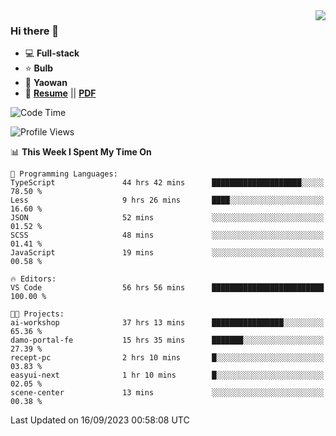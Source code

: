 <img align="right" src="https://github-readme-stats.vercel.app/api?username=LolipopJ&show_icons=true&count_private=true&hide_title=true&include_all_commits=true&theme=vue">

### Hi there 👋

- :computer: **Full-stack**
- :star: **Bulb**
- :pill: **Yaowan**
- :milky_way: [**Resume**](https://lolipopj.github.io/resume/) || [**PDF**](https://cdn.jsdelivr.net/gh/lolipopj/resume/export/resume-en.pdf)

<!--START_SECTION:waka-->
![Code Time](http://img.shields.io/badge/Code%20Time-1%2C683%20hrs%2057%20mins-blue)

![Profile Views](http://img.shields.io/badge/Profile%20Views-1-blue)

📊 **This Week I Spent My Time On** 

```text
💬 Programming Languages: 
TypeScript               44 hrs 42 mins      ████████████████████░░░░░   78.50 % 
Less                     9 hrs 26 mins       ████░░░░░░░░░░░░░░░░░░░░░   16.60 % 
JSON                     52 mins             ░░░░░░░░░░░░░░░░░░░░░░░░░   01.52 % 
SCSS                     48 mins             ░░░░░░░░░░░░░░░░░░░░░░░░░   01.41 % 
JavaScript               19 mins             ░░░░░░░░░░░░░░░░░░░░░░░░░   00.58 % 

🔥 Editors: 
VS Code                  56 hrs 56 mins      █████████████████████████   100.00 % 

🐱‍💻 Projects: 
ai-workshop              37 hrs 13 mins      ████████████████░░░░░░░░░   65.36 % 
damo-portal-fe           15 hrs 35 mins      ███████░░░░░░░░░░░░░░░░░░   27.39 % 
recept-pc                2 hrs 10 mins       █░░░░░░░░░░░░░░░░░░░░░░░░   03.83 % 
easyui-next              1 hr 10 mins        █░░░░░░░░░░░░░░░░░░░░░░░░   02.05 % 
scene-center             13 mins             ░░░░░░░░░░░░░░░░░░░░░░░░░   00.38 % 
```


 Last Updated on 16/09/2023 00:58:08 UTC
<!--END_SECTION:waka-->
